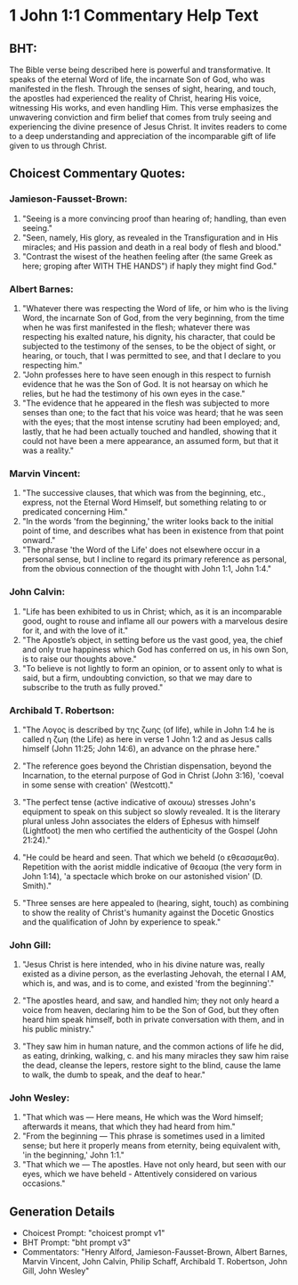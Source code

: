 # 1 John 1:1 Commentary Help Text

## BHT:
The Bible verse being described here is powerful and transformative. It speaks of the eternal Word of life, the incarnate Son of God, who was manifested in the flesh. Through the senses of sight, hearing, and touch, the apostles had experienced the reality of Christ, hearing His voice, witnessing His works, and even handling Him. This verse emphasizes the unwavering conviction and firm belief that comes from truly seeing and experiencing the divine presence of Jesus Christ. It invites readers to come to a deep understanding and appreciation of the incomparable gift of life given to us through Christ.

## Choicest Commentary Quotes:
### Jamieson-Fausset-Brown:
1. "Seeing is a more convincing proof than hearing of; handling, than even seeing." 
2. "Seen, namely, His glory, as revealed in the Transfiguration and in His miracles; and His passion and death in a real body of flesh and blood."
3. "Contrast the wisest of the heathen feeling after (the same Greek as here; groping after WITH THE HANDS") if haply they might find God."

### Albert Barnes:
1. "Whatever there was respecting the Word of life, or him who is the living Word, the incarnate Son of God, from the very beginning, from the time when he was first manifested in the flesh; whatever there was respecting his exalted nature, his dignity, his character, that could be subjected to the testimony of the senses, to be the object of sight, or hearing, or touch, that I was permitted to see, and that I declare to you respecting him."
2. "John professes here to have seen enough in this respect to furnish evidence that he was the Son of God. It is not hearsay on which he relies, but he had the testimony of his own eyes in the case."
3. "The evidence that he appeared in the flesh was subjected to more senses than one; to the fact that his voice was heard; that he was seen with the eyes; that the most intense scrutiny had been employed; and, lastly, that he had been actually touched and handled, showing that it could not have been a mere appearance, an assumed form, but that it was a reality."

### Marvin Vincent:
1. "The successive clauses, that which was from the beginning, etc., express, not the Eternal Word Himself, but something relating to or predicated concerning Him."
2. "In the words 'from the beginning,' the writer looks back to the initial point of time, and describes what has been in existence from that point onward."
3. "The phrase 'the Word of the Life' does not elsewhere occur in a personal sense, but I incline to regard its primary reference as personal, from the obvious connection of the thought with John 1:1, John 1:4."

### John Calvin:
1. "Life has been exhibited to us in Christ; which, as it is an incomparable good, ought to rouse and inflame all our powers with a marvelous desire for it, and with the love of it."
2. "The Apostle’s object, in setting before us the vast good, yea, the chief and only true happiness which God has conferred on us, in his own Son, is to raise our thoughts above."
3. "To believe is not lightly to form an opinion, or to assent only to what is said, but a firm, undoubting conviction, so that we may dare to subscribe to the truth as fully proved."

### Archibald T. Robertson:
1. "The Λογος is described by της ζωης (of life), while in John 1:4 he is called η ζωη (the Life) as here in verse 1 John 1:2 and as Jesus calls himself (John 11:25; John 14:6), an advance on the phrase here." 

2. "The reference goes beyond the Christian dispensation, beyond the Incarnation, to the eternal purpose of God in Christ (John 3:16), 'coeval in some sense with creation' (Westcott)."

3. "The perfect tense (active indicative of ακουω) stresses John's equipment to speak on this subject so slowly revealed. It is the literary plural unless John associates the elders of Ephesus with himself (Lightfoot) the men who certified the authenticity of the Gospel (John 21:24)."

4. "He could be heard and seen. That which we beheld (ο εθεασαμεθα). Repetition with the aorist middle indicative of θεαομα (the very form in John 1:14), 'a spectacle which broke on our astonished vision' (D. Smith)."

5. "Three senses are here appealed to (hearing, sight, touch) as combining to show the reality of Christ's humanity against the Docetic Gnostics and the qualification of John by experience to speak."

### John Gill:
1. "Jesus Christ is here intended, who in his divine nature was, really existed as a divine person, as the everlasting Jehovah, the eternal I AM, which is, and was, and is to come, and existed 'from the beginning'." 

2. "The apostles heard, and saw, and handled him; they not only heard a voice from heaven, declaring him to be the Son of God, but they often heard him speak himself, both in private conversation with them, and in his public ministry."

3. "They saw him in human nature, and the common actions of life he did, as eating, drinking, walking, c. and his many miracles they saw him raise the dead, cleanse the lepers, restore sight to the blind, cause the lame to walk, the dumb to speak, and the deaf to hear."

### John Wesley:
1. "That which was — Here means, He which was the Word himself; afterwards it means, that which they had heard from him."
2. "From the beginning — This phrase is sometimes used in a limited sense; but here it properly means from eternity, being equivalent with, 'in the beginning,' John 1:1."
3. "That which we — The apostles. Have not only heard, but seen with our eyes, which we have beheld - Attentively considered on various occasions."


## Generation Details
- Choicest Prompt: "choicest prompt v1"
- BHT Prompt: "bht prompt v3"
- Commentators: "Henry Alford, Jamieson-Fausset-Brown, Albert Barnes, Marvin Vincent, John Calvin, Philip Schaff, Archibald T. Robertson, John Gill, John Wesley"
